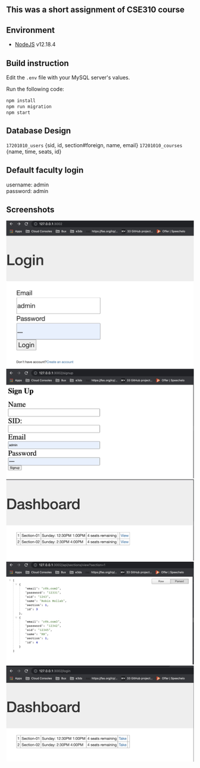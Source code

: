 ## This was a short assignment of CSE310 course



## Environment
- [NodeJS](https://nodejs.org/en/download/) v12.18.4

## Build instruction

Edit the `.env` file with your MySQL server's values.

Run the following code:

```
npm install
npm run migration
npm start
```

## Database Design

`17201010_users` {sid, id, section#foreign, name, email}
`17201010_courses` {name, time, seats, id}

## Default faculty login
username: admin<br/>
password: admin

## Screenshots

![](screenshots/tmp-login.jpg)
![](screenshots/tmp-signup.jpg)
![](screenshots/tmp-faculty-dashboard.jpg)
![](screenshots/tmp-faculty-dashboard-2.jpg)
![](screenshots/tmp-dashboard-student.jpg)

